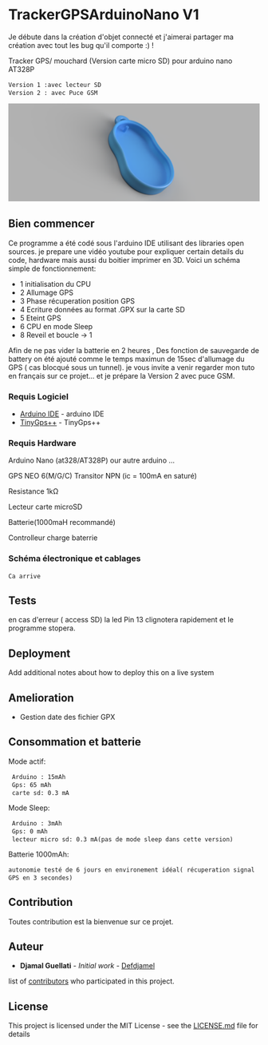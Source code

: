 # TrackerGPSArduinoNano V1
Je débute dans la création d'objet connecté et j'aimerai partager ma création avec tout les bug qu'il comporte :) !

Tracker GPS/ mouchard (Version carte micro SD) pour  arduino nano AT328P
 ```
Version 1 :avec lecteur SD
Version 2 : avec Puce GSM
```

![Boitier 3D](preview3D_box.png?raw=true "Boitier 3D")

## Bien commencer

Ce programme a été codé sous l'arduino IDE utilisant des libraries open sources.
je prepare une vidéo youtube pour expliquer certain details du code, hardware mais aussi du boitier imprimer en 3D.
Voici un schéma simple de fonctionnement:


* 1 initialisation du CPU
* 2 Allumage GPS
* 3 Phase récuperation position GPS
* 4 Ecriture données au format .GPX sur la carte SD
* 5 Eteint GPS
* 6 CPU en mode Sleep
* 8 Reveil et boucle -> 1

Afin de ne pas vider la batterie en 2 heures , Des fonction de sauvegarde de battery on été ajouté comme le temps maximun de 15sec d'allumage du GPS ( cas blocqué sous un tunnel).
je vous invite a venir regarder mon tuto en français sur ce projet...
et je prépare la Version 2 avec puce GSM.

### Requis Logiciel
* [Arduino IDE](https://www.arduino.cc) - arduino IDE
* [TinyGps++](https://github.com/mikalhart/TinyGPSPlus) - TinyGps++

### Requis Hardware
Arduino Nano (at328/AT328P) our autre arduino ...

GPS NEO 6(M/G/C)
Transitor NPN (ic = 100mA en saturé)

Resistance 1kΩ

Lecteur carte microSD

Batterie(1000maH recommandé)

Controlleur charge baterrie


### Schéma électronique et cablages


```
Ca arrive
```


## Tests


en cas d'erreur ( access SD) la led Pin 13 clignotera rapidement et le programme stopera.


## Deployment

Add additional notes about how to deploy this on a live system


## Amelioration

* Gestion date des fichier GPX

## Consommation et batterie

Mode actif: 
```
 Arduino : 15mAh 
 Gps: 65 mAh
 carte sd: 0.3 mA
```


Mode Sleep: 
```
 Arduino : 3mAh 
 Gps: 0 mAh
 lecteur micro sd: 0.3 mA(pas de mode sleep dans cette version)
```

Batterie 1000mAh:

```
autonomie testé de 6 jours en environement idéal( récuperation signal GPS en 3 secondes)
```

## Contribution

Toutes contribution est la bienvenue sur ce projet.


## Auteur

* **Djamal Guellati** - *Initial work* - [Defdjamel](https://github.com/Defdjamel)

 list of [contributors](https://github.com/your/project/contributors) who participated in this project.

## License

This project is licensed under the MIT License - see the [LICENSE.md](LICENSE.md) file for details

